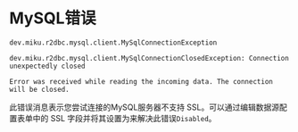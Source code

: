 # MySQL错误

```
dev.miku.r2dbc.mysql.client.MySqlConnectionException
```

```
dev.miku.r2dbc.mysql.client.MySqlConnectionClosedException: Connection unexpectedly closed
```

```
Error was received while reading the incoming data. The connection will be closed.
```

此错误消息表示您尝试连接的MySQL服务器不支持 SSL。可以通过编辑数据源配置表单中的 SSL 字段并将其设置为来解决此错误`Disabled`。


